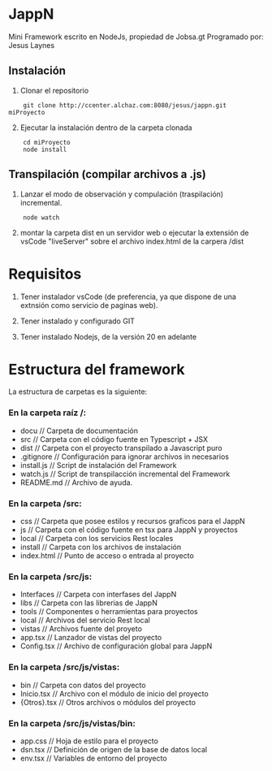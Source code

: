 # JappN
Mini Framework escrito en NodeJs, propiedad de Jobsa.gt 
Programado por: Jesus Laynes

## Instalación
1. Clonar el repositorio
```
    git clone http://ccenter.alchaz.com:8080/jesus/jappn.git miProyecto
```

2. Ejecutar la instalación dentro de la carpeta clonada
```
    cd miProyecto
    node install
```

## Transpilación (compilar archivos a .js)
1. Lanzar el modo de observación y compulación (traspilación) incremental.
```
    node watch
```

2. montar la carpeta dist en un servidor web o ejecutar la extensión de vsCode "liveServer" sobre el archivo index.html de la carpera /dist

# Requisitos
1. Tener instalador vsCode (de preferencia, ya que dispone de una extnsión como servicio de paginas web).

2. Tener instalado y configurado GIT

3. Tener instalado Nodejs, de la versión 20 en adelante

# Estructura del framework
La estructura de carpetas es la siguiente:

### En la carpeta raíz /:
* docu          // Carpeta de documentación
* src           // Carpeta con el código fuente en Typescript + JSX
* dist          // Carpeta con el proyecto transpilado a Javascript puro
* .gitignore    // Configuración para ignorar archivos in necesarios
* install.js    // Script de instalación del Framework
* watch.js      // Script de transpilacción incremental del Framework
* README.md     // Archivo de ayuda.

### En la carpeta /src:
* css           // Carpeta que posee estilos y recursos graficos para el JappN
* js            // Carpeta con el código fuente en tsx para JappN y proyectos
* local         // Carpeta con los servicios Rest locales
* install       // Carpeta con los archivos de instalación 
* index.html    // Punto de acceso o entrada al proyecto

### En la carpeta /src/js:
* Interfaces    // Carpeta con interfases del JappN
* libs          // Carpeta con las librerias de JappN
* tools         // Componentes o herramientas para proyectos
* local         // Archivos del servicio Rest local
* vistas        // Archivos fuente del proyeto
* app.tsx       // Lanzador de vistas del proyecto
* Config.tsx    // Archivo de configuración global para JappN

### En la carpeta /src/js/vistas:
* bin           // Carpeta con datos del proyecto 
* Inicio.tsx    // Archivo con el módulo de inicio del proyecto
* {Otros}.tsx   // Otros archivos o módulos del proyecto

### En la carpeta /src/js/vistas/bin:
* app.css       // Hoja de estilo para el proyecto
* dsn.tsx       // Definición de origen de la base de datos local
* env.tsx       // Variables de entorno del proyecto
